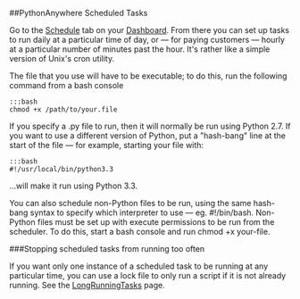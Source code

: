
<!--
.. title: Scheduled tasks
.. slug: ScheduledTasks
.. date: 2015-05-13 14:35:28 UTC+01:00
.. tags:
.. category:
.. link:
.. description:
.. type: text
-->





##PythonAnywhere Scheduled Tasks


Go to the [Schedule](https://www.pythonanywhere.com/schedule/) tab on your
[Dashboard](https://www.pythonanywhere.com/dashboard/). From there you can set
up tasks to run daily at a particular time of day, or — for paying customers —
hourly at a particular number of minutes past the hour. It's rather like a
simple version of Unix's cron utility.

The file that you use will have to be executable; to do this, run the following
command from a bash console

    :::bash
    chmod +x /path/to/your.file

If you specify a .py file to run, then it will normally be run using Python 2.7.
If you want to use a different version of Python, put a "hash-bang" line at the
start of the file — for example, starting your file with:

    :::bash
    #!/usr/local/bin/python3.3

...will make it run using Python 3.3.

You can also schedule non-Python files to be run, using the same hash-bang
syntax to specify which interpreter to use — eg. #!/bin/bash. Non-Python files
must be set up with execute permissions to be run from the scheduler. To do
this, start a bash console and run chmod +x your-file.


###Stopping scheduled tasks from running too often


If you want only one instance of a scheduled task to be running at any
particular time, you can use a lock file to only run a script if it is not
already running. See the [LongRunningTasks](/pages/LongRunningTasks) page.
